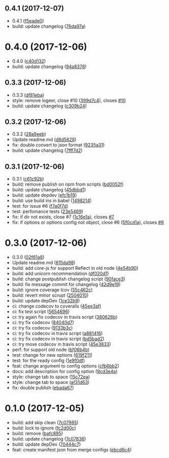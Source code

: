 <a name="0.4.1"></a>
## 0.4.1 (2017-12-07)

* 0.4.1 ([f5eade0](https://github.com/GitScrum/webpack-extension-manifest-plugin/commit/f5eade0))
* build: update changelog ([76da97a](https://github.com/GitScrum/webpack-extension-manifest-plugin/commit/76da97a))



<a name="0.4.0"></a>
# 0.4.0 (2017-12-06)

* 0.4.0 ([c40d132](https://github.com/GitScrum/webpack-extension-manifest-plugin/commit/c40d132))
* build: update changelog ([94a8378](https://github.com/GitScrum/webpack-extension-manifest-plugin/commit/94a8378))



<a name="0.3.3"></a>
## 0.3.3 (2017-12-06)

* 0.3.3 ([df81eba](https://github.com/GitScrum/webpack-extension-manifest-plugin/commit/df81eba))
* style: remove logeer, close #10 ([399d7c4](https://github.com/GitScrum/webpack-extension-manifest-plugin/commit/399d7c4)), closes [#10](https://github.com/GitScrum/webpack-extension-manifest-plugin/issues/10)
* build: update changelog ([c309b24](https://github.com/GitScrum/webpack-extension-manifest-plugin/commit/c309b24))



<a name="0.3.2"></a>
## 0.3.2 (2017-12-06)

* 0.3.2 ([28a9eeb](https://github.com/GitScrum/webpack-extension-manifest-plugin/commit/28a9eeb))
* Update readme.md ([d8d5628](https://github.com/GitScrum/webpack-extension-manifest-plugin/commit/d8d5628))
* fix: double convert to json format ([9235a31](https://github.com/GitScrum/webpack-extension-manifest-plugin/commit/9235a31))
* build: update changelog ([7fff7d2](https://github.com/GitScrum/webpack-extension-manifest-plugin/commit/7fff7d2))



<a name="0.3.1"></a>
## 0.3.1 (2017-12-06)

* 0.3.1 ([c61c92b](https://github.com/GitScrum/webpack-extension-manifest-plugin/commit/c61c92b))
* build: remove publish on npm from scripts ([bd0052f](https://github.com/GitScrum/webpack-extension-manifest-plugin/commit/bd0052f))
* build: update changelog ([45dbbd1](https://github.com/GitScrum/webpack-extension-manifest-plugin/commit/45dbbd1))
* build: update depdev ([efc1b19](https://github.com/GitScrum/webpack-extension-manifest-plugin/commit/efc1b19))
* build: use build ins in babel ([1498214](https://github.com/GitScrum/webpack-extension-manifest-plugin/commit/1498214))
* test: for issue #6 ([f7a0f7d](https://github.com/GitScrum/webpack-extension-manifest-plugin/commit/f7a0f7d))
* test: perfomance tests ([23e5469](https://github.com/GitScrum/webpack-extension-manifest-plugin/commit/23e5469))
* fix: if dir not exists, close #7 ([1c16e1a](https://github.com/GitScrum/webpack-extension-manifest-plugin/commit/1c16e1a)), closes [#7](https://github.com/GitScrum/webpack-extension-manifest-plugin/issues/7)
* fix: if options or options config not object, close #6 ([5f0cd1a](https://github.com/GitScrum/webpack-extension-manifest-plugin/commit/5f0cd1a)), closes [#6](https://github.com/GitScrum/webpack-extension-manifest-plugin/issues/6)



<a name="0.3.0"></a>
# 0.3.0 (2017-12-06)

* 0.3.0 ([02f61a8](https://github.com/GitScrum/webpack-extension-manifest-plugin/commit/02f61a8))
* Update readme.md ([615da98](https://github.com/GitScrum/webpack-extension-manifest-plugin/commit/615da98))
* build: add core-js for support Reflect in old node ([4e54b90](https://github.com/GitScrum/webpack-extension-manifest-plugin/commit/4e54b90))
* build: add unicorn recommendation ([df020d1](https://github.com/GitScrum/webpack-extension-manifest-plugin/commit/df020d1))
* build: change postpublish changelog script ([90face3](https://github.com/GitScrum/webpack-extension-manifest-plugin/commit/90face3))
* build: fix message commit for changelog ([42d9e19](https://github.com/GitScrum/webpack-extension-manifest-plugin/commit/42d9e19))
* build: ignore coverage lcov ([55c462c](https://github.com/GitScrum/webpack-extension-manifest-plugin/commit/55c462c))
* build: revert minor scrupt ([2504010](https://github.com/GitScrum/webpack-extension-manifest-plugin/commit/2504010))
* build: update depDev ([1ce32b9](https://github.com/GitScrum/webpack-extension-manifest-plugin/commit/1ce32b9))
* ci: change codecov to coveralls ([45ee3af](https://github.com/GitScrum/webpack-extension-manifest-plugin/commit/45ee3af))
* ci: fix test script ([5654696](https://github.com/GitScrum/webpack-extension-manifest-plugin/commit/5654696))
* ci: try again fix codecov in travis script ([380626b](https://github.com/GitScrum/webpack-extension-manifest-plugin/commit/380626b))
* ci: try fix codecov ([84040d7](https://github.com/GitScrum/webpack-extension-manifest-plugin/commit/84040d7))
* ci: try fix codecov ([9133b3c](https://github.com/GitScrum/webpack-extension-manifest-plugin/commit/9133b3c))
* ci: try fix codecov in travis script ([a881416](https://github.com/GitScrum/webpack-extension-manifest-plugin/commit/a881416))
* ci: try fix codecov in travis script ([bd5bad2](https://github.com/GitScrum/webpack-extension-manifest-plugin/commit/bd5bad2))
* ci: try move codecov in travis script ([45e3833](https://github.com/GitScrum/webpack-extension-manifest-plugin/commit/45e3833))
* perf: for support old node ([bf06b4b](https://github.com/GitScrum/webpack-extension-manifest-plugin/commit/bf06b4b))
* test: change for new options ([619f211](https://github.com/GitScrum/webpack-extension-manifest-plugin/commit/619f211))
* test: for the ready config ([1e9f0df](https://github.com/GitScrum/webpack-extension-manifest-plugin/commit/1e9f0df))
* feat: change argument to config options ([cfb6bb2](https://github.com/GitScrum/webpack-extension-manifest-plugin/commit/cfb6bb2))
* docs: add description for config option ([9cd3e4a](https://github.com/GitScrum/webpack-extension-manifest-plugin/commit/9cd3e4a))
* style: change tab to space ([15c72ea](https://github.com/GitScrum/webpack-extension-manifest-plugin/commit/15c72ea))
* style: change tab to space ([af31d63](https://github.com/GitScrum/webpack-extension-manifest-plugin/commit/af31d63))
* fix: double publish ([ebada67](https://github.com/GitScrum/webpack-extension-manifest-plugin/commit/ebada67))



<a name="0.1.0"></a>
# 0.1.0 (2017-12-05)

* build: add skip clean ([7c07985](https://github.com/GitScrum/webpack-extension-manifest-plugin/commit/7c07985))
* build: lock to ignore ([fc2d00c](https://github.com/GitScrum/webpack-extension-manifest-plugin/commit/fc2d00c))
* build: remove ([bafc895](https://github.com/GitScrum/webpack-extension-manifest-plugin/commit/bafc895))
* build: update changelog ([7c07836](https://github.com/GitScrum/webpack-extension-manifest-plugin/commit/7c07836))
* build: update depDev ([70444c7](https://github.com/GitScrum/webpack-extension-manifest-plugin/commit/70444c7))
* feat: create manifest json from merge configs ([ebcd6c4](https://github.com/GitScrum/webpack-extension-manifest-plugin/commit/ebcd6c4))



